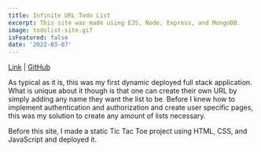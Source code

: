 ```yaml
---
title: Infinite URL Todo List
excerpt: This site was made using EJS, Node, Express, and MongoDB.
image: todolist-site.gif
isFeatured: false
date: '2022-03-07'
---
```

[Link](https://salty-brushlands-42883.herokuapp.com/) | [GitHub](https://github.com/kyleb12345/Todos)

As typical as it is, this was my first dynamic deployed full stack application. What is unique about it though is that one can create their own URL by simply adding any name they want the list to be. Before I knew how to implement authentication and authorization and create user specific pages, this was my solution to create any amount of lists necessary.

Before this site, I made a static Tic Tac Toe project using HTML, CSS, and JavaScript and deployed it.